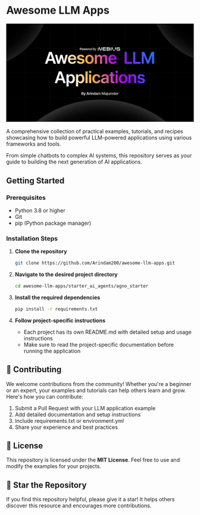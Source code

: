 # Awesome LLM Apps

![Banner](/assets/banner.png)

A comprehensive collection of practical examples, tutorials, and recipes showcasing how to build powerful LLM-powered applications using various frameworks and tools. 

From simple chatbots to complex AI systems, this repository serves as your guide to building the next generation of AI applications.

## Getting Started

### Prerequisites

- Python 3.8 or higher
- Git
- pip (Python package manager)

### Installation Steps

1. **Clone the repository**

   ```bash
   git clone https://github.com/Arindam200/awesome-llm-apps.git
   ```

2. **Navigate to the desired project directory**

   ```bash
   cd awesome-llm-apps/starter_ai_agents/agno_starter
   ```

3. **Install the required dependencies**

   ```bash
   pip install -r requirements.txt
   ```

4. **Follow project-specific instructions**
   - Each project has its own README.md with detailed setup and usage instructions
   - Make sure to read the project-specific documentation before running the application

## 🤝 Contributing

We welcome contributions from the community! Whether you're a beginner or an expert, your examples and tutorials can help others learn and grow. Here's how you can contribute:

1. Submit a Pull Request with your LLM application example
2. Add detailed documentation and setup instructions
3. Include requirements.txt or environment.yml
4. Share your experience and best practices

## 📜 License

This repository is licensed under the **MIT License**. Feel free to use and modify the examples for your projects.

## 🌟 Star the Repository

If you find this repository helpful, please give it a star! It helps others discover this resource and encourages more contributions.
